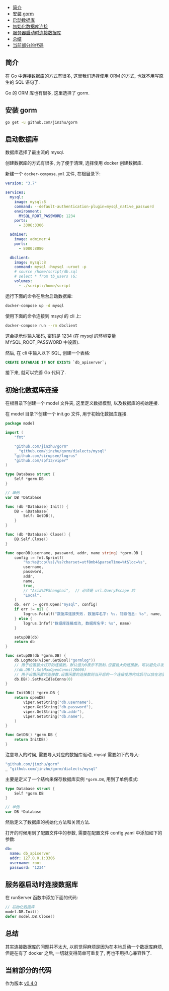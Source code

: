 <!-- TOC -->

- [简介](#简介)
- [安装 gorm](#安装-gorm)
- [启动数据库](#启动数据库)
- [初始化数据库连接](#初始化数据库连接)
- [服务器启动时连接数据库](#服务器启动时连接数据库)
- [总结](#总结)
- [当前部分的代码](#当前部分的代码)

<!-- /TOC -->

## 简介

在 Go 中连接数据库的方式有很多, 这里我们选择使用 ORM 的方式,
也就不用写原生的 SQL 语句了.

Go 的 ORM 库也有很多, 这里选择了 gorm.

## 安装 gorm

```bash
go get -u github.com/jinzhu/gorm
```

## 启动数据库

数据库选择了最主流的 mysql.

创建数据库的方式有很多, 为了便于清理, 选择使用 docker 创建数据库.

新建一个 `docker-compose.yml` 文件, 在根目录下:

```yaml
version: "3.7"

services:
  mysql:
    image: mysql:8
    command: --default-authentication-plugin=mysql_native_password
    environment:
      MYSQL_ROOT_PASSWORD: 1234
    ports:
      - 3306:3306

  adminer:
    image: adminer:4
    ports:
      - 8080:8080

  dbclient:
    image: mysql:8
    command: mysql -hmysql -uroot -p
    # source /home/script/db.sql
    # select * from tb_users \G;
    volumes:
      - ./script:/home/script
```

运行下面的命令在后台启动数据库:

```bash
docker-compose up -d mysql
```

使用下面的命令连接到 msyql 的 cli 上:

```bash
docker-compose run --rm dbclient
```

这会提示你输入密码, 密码是 1234 (在 mysql 的环境变量 MYSQL_ROOT_PASSWORD 中设置).

然后, 在 cli 中输入以下 SQL, 创建一个表格:

```sql
CREATE DATABASE IF NOT EXISTS `db_apiserver`;
```

接下来, 就可以完善 Go 代码了.

## 初始化数据库连接

在根目录下创建一个 model 文件夹, 这里定义数据模型, 以及数据库的初始连接.

在 model 目录下创建一个 init.go 文件, 用于初始化数据库连接.

```go
package model

import (
	"fmt"

	"github.com/jinzhu/gorm"
	_ "github.com/jinzhu/gorm/dialects/mysql"
	"github.com/sirupsen/logrus"
	"github.com/spf13/viper"
)

type Database struct {
	Self *gorm.DB
}

// 单例
var DB *Database

func (db *Database) Init() {
	DB = &Database{
		Self: GetDB(),
	}
}

func (db *Database) Close() {
	DB.Self.Close()
}

func openDB(username, password, addr, name string) *gorm.DB {
	config := fmt.Sprintf(
		"%s:%s@tcp(%s)/%s?charset=utf8mb4&parseTime=%t&loc=%s",
		username,
		password,
		addr,
		name,
		true,
		// "Asia%2FShanghai",  // 必须是 url.QueryEscape 的
		"Local",
	)
	db, err := gorm.Open("mysql", config)
	if err != nil {
		logrus.Fatalf("数据库连接失败. 数据库名字: %s. 错误信息: %s", name, err)
	} else {
		logrus.Infof("数据库连接成功, 数据库名字: %s", name)
	}

	setupDB(db)
	return db
}

func setupDB(db *gorm.DB) {
	db.LogMode(viper.GetBool("gormlog"))
	// 用于设置最大打开的连接数，默认值为0表示不限制.设置最大的连接数，可以避免并发太高导致连接mysql出现too many connections的错误。
	//db.DB().SetMaxOpenConns(20000)
	// 用于设置闲置的连接数.设置闲置的连接数则当开启的一个连接使用完成后可以放在池里等候下一次使用。
	db.DB().SetMaxIdleConns(0)
}

func InitDB() *gorm.DB {
	return openDB(
		viper.GetString("db.username"),
		viper.GetString("db.password"),
		viper.GetString("db.addr"),
		viper.GetString("db.name"),
	)
}

func GetDB() *gorm.DB {
	return InitDB()
}

```

注意导入的时候, 需要导入对应的数据库驱动, mysql 需要如下的导入:

```go
"github.com/jinzhu/gorm"
_ "github.com/jinzhu/gorm/dialects/mysql"
```

主要是定义了一个结构来保存数据库实例 `*gorm.DB`, 用到了单例模式:

```go
type Database struct {
	Self *gorm.DB
}

// 单例
var DB *Database
```

然后定义了数据库的初始化方法和关闭方法.

打开的时候用到了配置文件中的参数, 需要在配置文件 config.yaml 中添加如下的参数:

```yaml
db:
  name: db_apiserver
  addr: 127.0.0.1:3306
  username: root
  password: "1234"
```

## 服务器启动时连接数据库

在 runServer 函数中添加下面的代码:

```go
// 初始化数据库
model.DB.Init()
defer model.DB.Close()
```

## 总结

其实连接数据库的问题并不太大, 以前觉得麻烦是因为在本地启动一个数据库麻烦,
但是在有了 docker 之后, 一切就变得简单可重复了, 再也不用担心兼容性了.

## 当前部分的代码

作为版本 [v0.4.0](https://github.com/zhenhua32/go_web/tree/v0.4.0)
